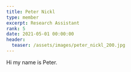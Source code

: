 ```yaml
---
title: Peter Nickl
type: member
excerpt: Research Assistant
rank: 5
date: 2021-05-01 00:00:00
header:
  teaser: /assets/images/peter_nickl_200.jpg
---
```


Hi my name is Peter.
